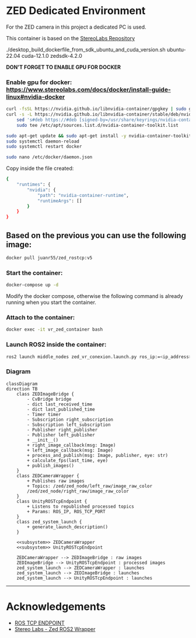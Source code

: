 # ZED Dedicated Environment

For the ZED camera in this project a dedicated PC is used.

This container is based on the [StereoLabs Repository](https://github.com/stereolabs/zed-ros2-wrapper/tree/master/docker)

./desktop_build_dockerfile_from_sdk_ubuntu_and_cuda_version.sh ubuntu-22.04 cuda-12.1.0 zedsdk-4.2.0


**DON'T FORGET TO ENABLE GPU FOR DOCKER** 
### Enable gpu for docker: https://www.stereolabs.com/docs/docker/install-guide-linux#nvidia-docker
```bash
curl -fsSL https://nvidia.github.io/libnvidia-container/gpgkey | sudo gpg --dearmor -o /usr/share/keyrings/nvidia-container-toolkit-keyring.gpg \
curl -s -L https://nvidia.github.io/libnvidia-container/stable/deb/nvidia-container-toolkit.list | \
    sed 's#deb https://#deb [signed-by=/usr/share/keyrings/nvidia-container-toolkit-keyring.gpg] https://#g' | \
    sudo tee /etc/apt/sources.list.d/nvidia-container-toolkit.list

sudo apt-get update && sudo apt-get install -y nvidia-container-toolkit
sudo systemctl daemon-reload
sudo systemctl restart docker

sudo nano /etc/docker/daemon.json
```

Copy inside the file created:

```bash
{
    "runtimes": {
        "nvidia": {
            "path": "nvidia-container-runtime",
            "runtimeArgs": []
        }
    }
}
```

## Based on the previous you can use the following image:
```bash
docker pull juanr55/zed_rostcp:v5 
```

### Start the container:
```bash
docker-compose up -d
```
Modify the docker compose, otherwise the following command is already running when you start the container.

### Attach to the container:
```bash
docker exec -it vr_zed_container bash
```

### Launch ROS2 inside the container:
```bash
ros2 launch middle_nodes zed_vr_conexion.launch.py ros_ip:=<ip_address>
```

### Diagram

```mermaid
classDiagram
direction TB
    class ZEDImageBridge {
	    - CvBridge bridge
	    - dict last_received_time
	    - dict last_published_time
	    - Timer timer
	    - Subscription right_subscription
	    - Subscription left_subscription
	    - Publisher right_publisher
	    - Publisher left_publisher
	    + __init__()
	    + right_image_callback(msg: Image)
	    + left_image_callback(msg: Image)
	    + process_and_publish(msg: Image, publisher, eye: str)
	    + calculate_fps(last_time, eye)
	    + publish_images()
    }
    class ZEDCameraWrapper {
	    + Publishes raw images
	    + Topics: /zed/zed_node/left_raw/image_raw_color
	    /zed/zed_node/right_raw/image_raw_color
    }
    class UnityROSTcpEndpoint {
	    + Listens to republished processed topics
	    + Params: ROS_IP, ROS_TCP_PORT
    }
    class zed_system_launch {
	    + generate_launch_description()
    }

	<<subsystem>> ZEDCameraWrapper
	<<subsystem>> UnityROSTcpEndpoint

    ZEDCameraWrapper --> ZEDImageBridge : raw images
    ZEDImageBridge --> UnityROSTcpEndpoint : processed images
    zed_system_launch --> ZEDCameraWrapper : launches
    zed_system_launch --> ZEDImageBridge : launches
    zed_system_launch --> UnityROSTcpEndpoint : launches
```

---
# Acknowledgements

- [ROS TCP ENDPOINT](https://github.com/Unity-Technologies/ROS-TCP-Endpoint/tree/main-ros2?tab=readme-ov-file)
- [Stereo Labs - Zed ROS2 Wrapper](https://github.com/stereolabs/zed-ros2-wrapper)
